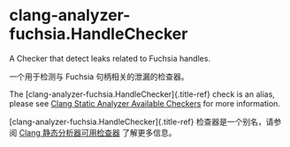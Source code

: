 # clang-analyzer-fuchsia.HandleChecker

A Checker that detect leaks related to Fuchsia handles.

一个用于检测与 Fuchsia 句柄相关的泄漏的检查器。

The [clang-analyzer-fuchsia.HandleChecker]{.title-ref} check is an alias, please see [Clang Static Analyzer Available Checkers](https://clang.llvm.org/docs/analyzer/checkers.html#fuchsia-handlechecker) for more information.

[clang-analyzer-fuchsia.HandleChecker]{.title-ref} 检查器是一个别名，请参阅 [Clang 静态分析器可用检查器](https://clang.llvm.org/docs/analyzer/checkers.html#fuchsia-handlechecker) 了解更多信息。
